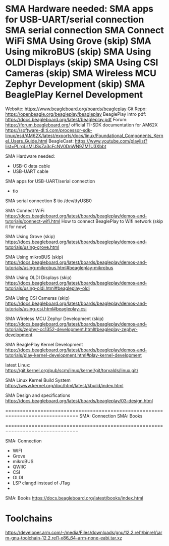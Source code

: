 
SMA Hardware needed:
SMA apps for USB-UART/serial connection
SMA serial connection
SMA Connect WiFi
SMA Using Grove (skip)
SMA Using mikroBUS (skip)
SMA Using OLDI Displays (skip)
SMA Using CSI Cameras (skip)
SMA Wireless MCU Zephyr Development (skip)
SMA BeaglePlay Kernel Development
===============================================================================

Website:
   https://www.beagleboard.org/boards/beagleplay
Git Repo:
   https://openbeagle.org/beagleplay/beagleplay
BeaglePlay intro pdf:
   https://docs.beagleboard.org/latest/beagleplay.pdf
Forum:
   https://forum.beagleboard.org/
official TI-SDK documentation for AM62X
   https://software-dl.ti.com/processor-sdk-linux/esd/AM62X/latest/exports/docs/linux/Foundational_Components_Kernel_Users_Guide.html
BeagleCast:
   https://www.youtube.com/playlist?list=PLrqLsMlJSsZa3cFcNV0DnWN9ZM1U3Xbbt


SMA Hardware needed:
   - USB-C data cable
   - USB-UART cable


SMA apps for USB-UART/serial connection
   - tio

SMA serial connection
   $ tio /dev/ttyUSB0

SMA Connect WiFi
https://docs.beagleboard.org/latest/boards/beagleplay/demos-and-tutorials/connect-wifi.html
How to connect BeaglePlay to Wifi network (skip it for now)

SMA Using Grove (skip)
https://docs.beagleboard.org/latest/boards/beagleplay/demos-and-tutorials/using-grove.html

SMA Using mikroBUS (skip)
https://docs.beagleboard.org/latest/boards/beagleplay/demos-and-tutorials/using-mikrobus.html#beagleplay-mikrobus

SMA Using OLDI Displays (skip)
https://docs.beagleboard.org/latest/boards/beagleplay/demos-and-tutorials/using-oldi.html#beagleplay-oldi

SMA Using CSI Cameras (skip)
https://docs.beagleboard.org/latest/boards/beagleplay/demos-and-tutorials/using-csi.html#beagleplay-csi

SMA Wireless MCU Zephyr Development (skip)
https://docs.beagleboard.org/latest/boards/beagleplay/demos-and-tutorials/zephyr-cc1352-development.html#beagleplay-zephyr-development

SMA BeaglePlay Kernel Development
https://docs.beagleboard.org/latest/boards/beagleplay/demos-and-tutorials/play-kernel-development.html#play-kernel-development

   latest Linux:
   https://git.kernel.org/pub/scm/linux/kernel/git/torvalds/linux.git/

SMA Linux
   Kernel Build System
   https://www.kernel.org/doc/html/latest/kbuild/index.html

SMA Design and specifications
https://docs.beagleboard.org/latest/boards/beagleplay/03-design.html

===============================================================================
SMA: Connection
SMA: Books

===============================================================================

SMA: Connection
- WIFI
- Grove
- mikroBUS
- QWIIC
- CSI
- OLDI
- LSP clangd instead of JTag
-


SMA: Books
https://docs.beagleboard.org/latest/books/index.html





Toolchains
===============================================================================
https://developer.arm.com/-/media/Files/downloads/gnu/12.2.rel1/binrel/\arm-gnu-toolchain-12.2.rel1-x86_64-arm-none-eabi.tar.xz

